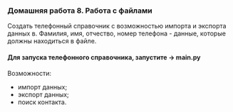### Домашняя работа 8. Работа с файлами
Создать телефонный справочник с
возможностью импорта и экспорта данных в. Фамилия, имя, отчество, номер
телефона - данные, которые должны находиться
в файле.

#### Для запуска телефонного справочника, запустите -> main.py

Возможности:

- импорт данных;
- экспорт данных;
- поиск контакта.
